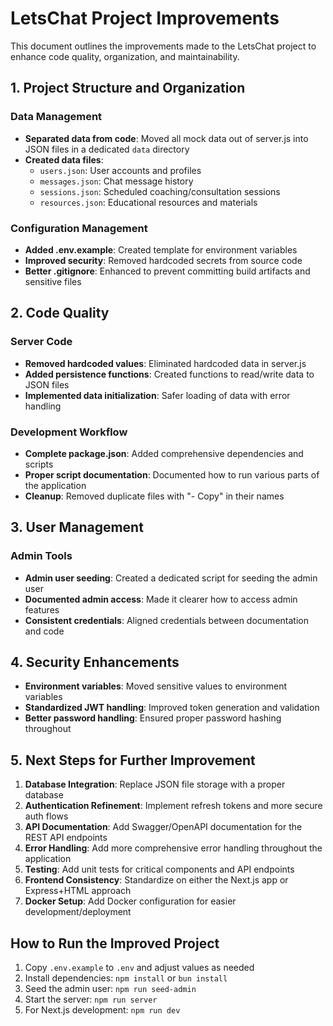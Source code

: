 # LetsChat Project Improvements

This document outlines the improvements made to the LetsChat project to enhance code quality, organization, and maintainability.

## 1. Project Structure and Organization

### Data Management
- **Separated data from code**: Moved all mock data out of server.js into JSON files in a dedicated `data` directory
- **Created data files**:
  - `users.json`: User accounts and profiles
  - `messages.json`: Chat message history
  - `sessions.json`: Scheduled coaching/consultation sessions
  - `resources.json`: Educational resources and materials

### Configuration Management
- **Added .env.example**: Created template for environment variables
- **Improved security**: Removed hardcoded secrets from source code
- **Better .gitignore**: Enhanced to prevent committing build artifacts and sensitive files

## 2. Code Quality

### Server Code
- **Removed hardcoded values**: Eliminated hardcoded data in server.js
- **Added persistence functions**: Created functions to read/write data to JSON files
- **Implemented data initialization**: Safer loading of data with error handling

### Development Workflow
- **Complete package.json**: Added comprehensive dependencies and scripts
- **Proper script documentation**: Documented how to run various parts of the application
- **Cleanup**: Removed duplicate files with "- Copy" in their names

## 3. User Management

### Admin Tools
- **Admin user seeding**: Created a dedicated script for seeding the admin user
- **Documented admin access**: Made it clearer how to access admin features
- **Consistent credentials**: Aligned credentials between documentation and code

## 4. Security Enhancements

- **Environment variables**: Moved sensitive values to environment variables
- **Standardized JWT handling**: Improved token generation and validation
- **Better password handling**: Ensured proper password hashing throughout

## 5. Next Steps for Further Improvement

1. **Database Integration**: Replace JSON file storage with a proper database
2. **Authentication Refinement**: Implement refresh tokens and more secure auth flows
3. **API Documentation**: Add Swagger/OpenAPI documentation for the REST API endpoints
4. **Error Handling**: Add more comprehensive error handling throughout the application
5. **Testing**: Add unit tests for critical components and API endpoints
6. **Frontend Consistency**: Standardize on either the Next.js app or Express+HTML approach
7. **Docker Setup**: Add Docker configuration for easier development/deployment

## How to Run the Improved Project

1. Copy `.env.example` to `.env` and adjust values as needed
2. Install dependencies: `npm install` or `bun install`
3. Seed the admin user: `npm run seed-admin`
4. Start the server: `npm run server`
5. For Next.js development: `npm run dev`
